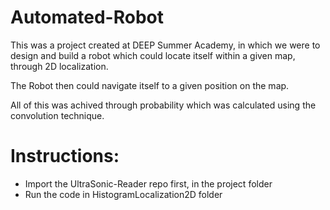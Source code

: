 # Automated-Robot
This was a project created at DEEP Summer Academy, in which we were to design and build a robot which could locate itself within a given map, through 2D localization. 

The Robot then could navigate itself to a given position on the map.

All of this was achived through probability which was calculated using the convolution technique.

# Instructions:
- Import the UltraSonic-Reader repo first, in the project folder
- Run the code in HistogramLocalization2D folder




